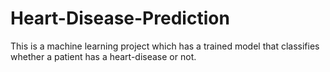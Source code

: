 # Heart-Disease-Prediction
This is a machine learning project which has a trained model that classifies whether a patient has a heart-disease or not.
